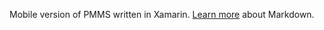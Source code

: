 Mobile version of PMMS written in Xamarin.
[Learn more](https://go.microsoft.com/fwlink/p/?LinkId=524306) about Markdown.